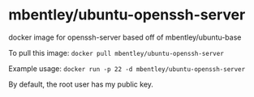 mbentley/ubuntu-openssh-server
==================

docker image for openssh-server
based off of mbentley/ubuntu-base

To pull this image:
`docker pull mbentley/ubuntu-openssh-server`

Example usage:
`docker run -p 22 -d mbentley/ubuntu-openssh-server`

By default, the root user has my public key.
